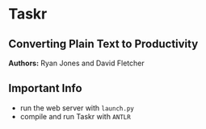 # Taskr
## Converting Plain Text to Productivity

**Authors:** Ryan Jones and David Fletcher

## Important Info

* run the web server with `launch.py`
* compile and run Taskr with `ANTLR`